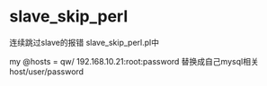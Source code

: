 slave_skip_perl
===============
连续跳过slave的报错
slave_skip_perl.pl中

my @hosts = qw/
192.168.10.21:root:password
替换成自己mysql相关host/user/password

